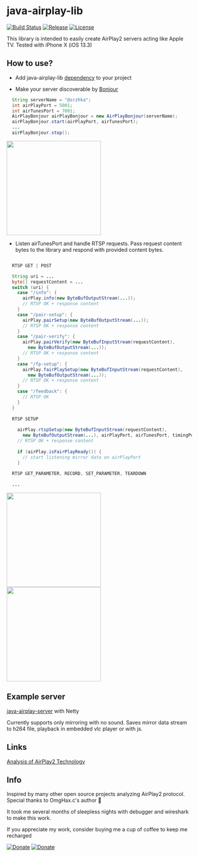 # java-airplay-lib

[![Build Status](https://travis-ci.com/serezhka/java-airplay-lib.svg?branch=master)](https://travis-ci.com/serezhka/java-airplay-lib) [![Release](https://jitpack.io/v/serezhka/java-airplay-lib.svg)](https://jitpack.io/#serezhka/java-airplay-lib)
[![License](https://img.shields.io/badge/license-MIT-blue.svg)](http://opensource.org/licenses/MIT)

This library is intended to easily create AirPlay2 servers acting like Apple TV. Tested with iPhone X (iOS 13.3)

## How to use?

* Add java-airplay-lib [dependency](https://jitpack.io/#serezhka/java-airplay-lib) to your project

* Make your server discoverable by [Bonjour](https://ru.wikipedia.org/wiki/Bonjour)

```java
  String serverName = "@srzhka";
  int airPlayPort = 5001;
  int airTunesPort = 7001;
  AirPlayBonjour airPlayBonjour = new AirPlayBonjour(serverName);
  airPlayBonjour.start(airPlayPort, airTunesPort);
  ...
  airPlayBonjour.stop();
```

<img src="https://github.com/serezhka/java-airplay-lib/blob/media/bonjour.jpg" width="256" height="256">

* Listen airTunesPort and handle RTSP requests. Pass request content bytes to the library and respond with provided content bytes.

```java

  RTSP GET | POST

  String uri = ...
  byte[] requestContent = ...
  switch (uri) {
    case "/info": {
      airPlay.info(new ByteBufOutputStream(...));
      // RTSP OK + response content
    }
    case "/pair-setup": {
      airPlay.pairSetup(new ByteBufOutputStream(...));
      // RTSP OK + response content
    }
    case "/pair-verify": {
      airPlay.pairVerify(new ByteBufInputStream(requestContent),
        new ByteBufOutputStream(...));
      // RTSP OK + response content
    }
    case "/fp-setup": {
      airPlay.fairPlaySetup(new ByteBufInputStream(requestContent),
        new ByteBufOutputStream(...));
      // RTSP OK + response content
    }
    case "/feedback": {
      // RTSP OK
    }
  }
  
  RTSP SETUP
  
    airPlay.rtspSetup(new ByteBufInputStream(requestContent),
      new ByteBufOutputStream(...), airPlayPort, airTunesPort, timingPort); 
    // RTSP OK + response content
      
    if (airPlay.isFairPlayReady()) {
      // start listening mirror data on airPlayPort 
    }
  
  RTSP GET_PARAMETER, RECORD, SET_PARAMETER, TEARDOWN
  
  ...
```
<img src="https://github.com/serezhka/java-airplay-lib/blob/media/paired_1.jpg" width="256" height="256"><img src="https://github.com/serezhka/java-airplay-lib/blob/media/paired_2.jpg" height="256">

## Example server

[java-airplay-server](https://github.com/serezhka/java-airplay-server) with Netty

Currently supports only mirroring with no sound. Saves mirror data stream to h264 file, playback in embedded vlc player or with js.

## Links

[Analysis of AirPlay2 Technology](http://www.programmersought.com/article/2084789418/)

## Info

Inspired by many other open source projects analyzing AirPlay2 protocol. Special thanks to OmgHax.c's author 🤯

It took me several months of sleepless nights with debugger and wireshark to make this work.

If you appreciate my work, consider buying me a cup of coffee to keep me recharged

[![Donate](https://img.shields.io/badge/Donate-PayPal-green.svg)](https://www.paypal.com/paypalme2/srzhka) [![Donate](https://github.com/serezhka/java-airplay-lib/blob/media/yandex_money.svg)](https://money.yandex.ru/to/4100111540466689)
